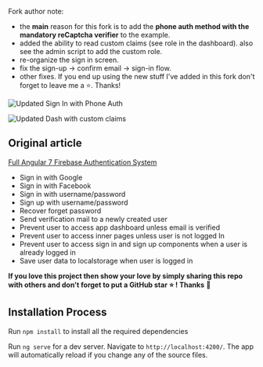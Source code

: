 Fork author note:
  - the **main** reason for this fork is to add the **phone auth method with the mandatory reCaptcha verifier** to the example.
  - added the ability to read custom claims (see role in the dashboard). also see the admin script to add the custom role.
  - re-organize the sign in screen.
  - fix the sign-up -> confirm email -> sign-in flow.
  - other fixes.
If you end up using the new stuff I've added in this fork don't forget to leave me a ⭐. Thanks!

![Updated Sign In with Phone Auth](https://github.com/danmincu/angularfirebase-authentication/blob/master/UpdatedSignIn..PNG?raw=true)

![Updated Dash with custom claims](https://github.com/danmincu/angularfirebase-authentication/blob/master/UpdatedDashboard.PNG?raw=true)


## Original article

[Full Angular 7 Firebase Authentication System](https://www.positronx.io/full-angular-7-firebase-authentication-system)

- Sign in with Google
- Sign in with Facebook
- Sign in with username/password
- Sign up with username/password
- Recover forget password
- Send verification mail to a newly created user
- Prevent user to access app dashboard unless email is verified
- Prevent user to access inner pages unless user is not logged In
- Prevent user to access sign in and sign up components when a user is already logged in
- Save user data to localstorage when user is logged in

**If you love this project then show your love by simply sharing this repo with others and don't forget to put a GitHub star ⭐ ! Thanks** :pray:



## Installation Process
Run `npm install` to install all the required dependencies

Run `ng serve` for a dev server. Navigate to `http://localhost:4200/`. The app will automatically reload if you change any of the source files.
